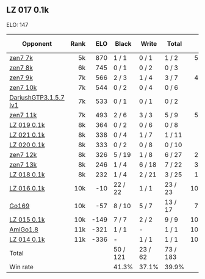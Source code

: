 ## LZ 017 0.1k ##

ELO: 147

Opponent | Rank | ELO | Black | Write | Total | Win rate
---------|-----:|----:|-------|-------|-------|-------:
[zen7 7k](zen7%207k.md) | 5k | 870 | 1 / 1 | 0 / 1 | 1 / 2 | 50.0%
[zen7 8k](zen7%208k.md) | 6k | 745 | 0 / 1 | 0 / 2 | 0 / 3 | 0.0%
[zen7 9k](zen7%209k.md) | 7k | 566 | 2 / 3 | 1 / 4 | 3 / 7 | 42.9%
[zen7 10k](zen7%2010k.md) | 7k | 544 | 0 / 2 | 0 / 4 | 0 / 6 | 0.0%
[DariushGTP3.1.5.7 lv1](DariushGTP3.1.5.7%20lv1.md) | 7k | 533 | 0 / 1 | 0 / 1 | 0 / 2 | 0.0%
[zen7 11k](zen7%2011k.md) | 7k | 493 | 2 / 6 | 3 / 3 | 5 / 9 | 55.6%
[LZ 019 0.1k](LZ%20019%200.1k.md) | 8k | 364 | 0 / 2 | 0 / 6 | 0 / 8 | 0.0%
[LZ 021 0.1k](LZ%20021%200.1k.md) | 8k | 338 | 0 / 4 | 1 / 7 | 1 / 11 | 9.1%
[LZ 020 0.1k](LZ%20020%200.1k.md) | 8k | 333 | 0 / 2 | 0 / 8 | 0 / 10 | 0.0%
[zen7 12k](zen7%2012k.md) | 8k | 326 | 5 / 19 | 1 / 8 | 6 / 27 | 22.2%
[zen7 13k](zen7%2013k.md) | 8k | 246 | 1 / 4 | 6 / 18 | 7 / 22 | 31.8%
[LZ 018 0.1k](LZ%20018%200.1k.md) | 8k | 232 | 1 / 4 | 2 / 21 | 3 / 25 | 12.0%
[LZ 016 0.1k](LZ%20016%200.1k.md) | 10k | -10 | 22 / 22 | 1 / 1 | 23 / 23 | 100.0%
[Go169](Go169.md) | 10k | -57 | 8 / 10 | 5 / 7 | 13 / 17 | 76.5%
[LZ 015 0.1k](LZ%20015%200.1k.md) | 10k | -149 | 7 / 7 | 2 / 2 | 9 / 9 | 100.0%
[AmiGo1.8](AmiGo1.8.md) | 11k | -321 | 1 / 1 | - | 1 / 1 | 100.0%
[LZ 014 0.1k](LZ%20014%200.1k.md) | 11k | -336 | - | 1 / 1 | 1 / 1 | 100.0%
Total | | | 50 / 121 | 23 / 62 | 73 / 183 | 
Win rate| | | 41.3% | 37.1% | 39.9% | 
